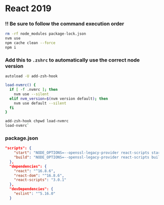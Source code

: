 # React 2019
### ‼️ Be sure to follow the command execution order
```bash
rm -rf node_modules package-lock.json
nvm use
npm cache clean --force
npm i
```
### Add this to `.zshrc` to automatically use the correct node version
```bash
autoload -U add-zsh-hook

load-nvmrc() {
  if [ -f .nvmrc ]; then
    nvm use --silent
  elif nvm_version=$(nvm version default); then
    nvm use default --silent
  fi
}

add-zsh-hook chpwd load-nvmrc
load-nvmrc`
```
### package.json
```json
"scripts": {
    "start": "NODE_OPTIONS=--openssl-legacy-provider react-scripts start",
    "build": "NODE_OPTIONS=--openssl-legacy-provider react-scripts build"
  },
  "dependencies": {
    "react": "^16.8.6",
    "react-dom": "^16.8.6",
    "react-scripts": "3.0.1"
  },
  "devDependencies": {
    "eslint": "^5.16.0"
  }
```

